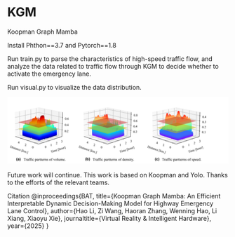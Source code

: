# KGM
Koopman Graph Mamba

Install Phthon==3.7 and Pytorch==1.8

Run train.py to parse the characteristics of high-speed traffic flow, and analyze the data related to traffic flow through KGM to decide whether to activate the emergency lane.

Run visual.py to visualize the data distribution.

![image](https://github.com/zhanggun/KGM/blob/main/modal.jpg)

Future work will continue. This work is based on Koopman and Yolo. Thanks to the efforts of the relevant teams.

Citation
@inproceedings{BAT,
  title={Koopman Graph Mamba: An Efficient Interpretable Dynamic Decision-Making Model for Highway Emergency Lane Control},
  author={Hao Li, Zi Wang, Haoran Zhang, Wenning Hao, Li Xiang, Xiaoyu Xie},
  journaltitle={Virtual Reality & Intelligent Hardware},
  year={2025}
}

